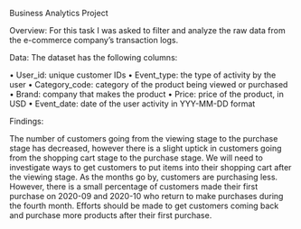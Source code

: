Business Analytics Project

Overview:
For this task I was asked to filter and analyze the raw data from the e-commerce company’s transaction logs.

Data: 
The dataset has the following columns:

•	User_id: unique customer IDs
•	Event_type: the type of activity by the user
•	Category_code: category of the product being viewed or purchased
•	Brand: company that makes the product
•	Price: price of the product, in USD
•	Event_date: date of the user activity in YYY-MM-DD format

Findings:

The number of customers going from the viewing stage to the purchase stage has decreased, however there is a slight uptick in customers going from the shopping cart stage to the purchase stage. We will need to investigate ways to get customers to put items into their shopping cart after the viewing stage. As the months go by, customers are purchasing less. However, there is a small percentage of customers made their first purchase on 2020-09 and 2020-10 who return to make purchases during the fourth month. Efforts should be made to get customers coming back and purchase more products after their first purchase.
